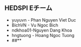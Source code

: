 ## HEDSPI Eチーム

* yuyuvn - Phan Nguyen Viet Duc
* BichVN - Vu Ngoc Bich
* ndkhoa01-Nguyen Dang Khoa
* hngtuong - Hoang Ngoc Tuong
* ##**